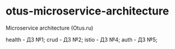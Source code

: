 # otus-microservice-architecture
Microservice architecture (Otus.ru)

health - ДЗ №1;
crud - ДЗ №2;
istio - ДЗ №4;
auth - ДЗ №5;
